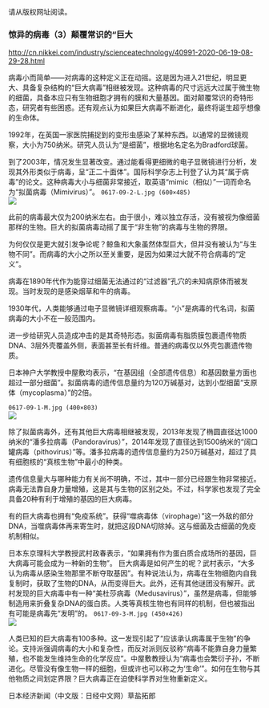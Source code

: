 请从版权网址阅读。
### 惊异的病毒（3）颠覆常识的“巨大
http://cn.nikkei.com/industry/scienceatechnology/40991-2020-06-19-08-29-28.html

病毒小而简单——对病毒的这种定义正在动摇。这是因为进入21世纪，明显更大、具备复杂结构的“巨大病毒”相继被发现。这种病毒的尺寸远远大过属于微生物的细菌，具备本应只有生物细胞才拥有的膜和大量基因。面对颠覆常识的奇特形态，研究者有些困惑。还有观点认为如果巨大病毒不断进化，最终将诞生超乎想像的生命体。

1992年，在英国一家医院捕捉到的变形虫感染了某种东西。以通常的显微镜观察，大小为750纳米。研究人员认为“是细菌”，根据地名定名为Bradford球菌。

到了2003年，情况发生显著改变。通过能看得更细微的电子显微镜进行分析，发现其外形类似于病毒，呈“正二十面体”。国际科学杂志上刊登了认为其“属于病毒”的论文。这种病毒大小与细菌非常接近，取英语“mimic（相似）”一词而命名为“拟菌病毒（Mimivirus）”。
`0617-09-2-L.jpg (600×485)`<br>
![](http://cn.nikkei.com/images/2020/06/0617/0617-09-2-L.jpg)

此前的病毒最大仅为200纳米左右。由于很小，难以独立存活，没有被视为像细菌那样的生物。巨大的拟菌病毒动摇了属于“非生物”的病毒与生物的界限。

为何仅仅是更大就引发争论呢？鲸鱼和大象虽然体型巨大，但并没有被认为“与生物不同”。而病毒的大小之所以至关重要，是因为如果过大就不符合病毒的“定义”。

病毒在1890年代作为能穿过细菌无法通过的“过滤器”孔穴的未知病原体而被发现。当时发现的是感染烟草和牛的病毒。

1930年代，人类能够通过电子显微镜详细观察病毒。“小”是病毒的代名词，拟菌病毒的大小不在一般范围内。

进一步给研究人员造成冲击的是其奇特形态。拟菌病毒有脂质膜包裹遗传物质DNA、3层外壳覆盖外侧，表面甚至长有纤维。普通的病毒仅以外壳包裹遗传物质。

日本神户大学教授中屋敷均表示，“在基因组（全部遗传信息）和基因数量方面也超过一部分细菌”。拟菌病毒的遗传信息量约为120万碱基对，达到小型细菌“支原体（mycoplasma）”的2倍。

`0617-09-1-M.jpg (400×803)`<br>
![](http://cn.nikkei.com/images/2020/06/0618/0617-09-1-M.jpg)

除了拟菌病毒外，还有其他巨大病毒相继被发现，2013年发现了椭圆直径达1000纳米的“潘多拉病毒（Pandoravirus）”，2014年发现了直径达到1500纳米的“阔口罐病毒（pithovirus）”等。潘多拉病毒的遗传信息量约为250万碱基对，超过了具有细胞核的“真核生物”中最小的种类。

遗传信息量大与哪种能力有关尚不明确，不过，其中一部分已经跟生物非常接近。病毒无法靠自身力量增殖，这是其与生物的区别之处。不过，科学家也发现了完全具备20种有利于增殖的基因的巨大病毒。

有的巨大病毒也拥有“免疫系统”。获得“噬病毒体（virophage）”这一外敌的部分DNA，当噬病毒体再来寄生时，就把这段DNA切除掉。这与细菌及古细菌的免疫机制相似。

日本东京理科大学教授武村政春表示，“如果拥有作为蛋白质合成场所的基因，巨大病毒可能会成为一种新的生物”。
巨大病毒是如何产生的呢？武村表示，“大多认为病毒从感染生物那里不断夺取基因”。有种说法认为，病毒在生物细胞内自我复制时，获取了生物的DNA，从而变得巨大。此外，还有其他谜团没有解开。武村发现的巨大病毒中有一种“美杜莎病毒（Medusavirus）”，虽然是病毒，但能够制造用来折叠复杂DNA的蛋白质。人类等真核生物也有同样的机制，但也被指出有可能是病毒先“发明”的。
`0617-09-3-M.jpg (450×426)`<br>
![](http://cn.nikkei.com/images/2020/06/0617/0617-09-3-M.jpg)

人类已知的巨大病毒有100多种。这一发现引起了“应该承认病毒属于生物”的争论。支持派强调病毒的大小和复杂性，而反对派则反驳称“病毒不能靠自身力量繁殖，也不能发生维持生命的化学反应”。中屋敷教授认为“病毒也会繁衍子孙，不断进化。尽管没有像生物一样的细胞，但或许也可以称之为‘生命’”。如何在生物与其他物质之间划定界限？巨大病毒正在迫使科学界对生物重新定义。

日本经济新闻（中文版：日经中文网）草盐拓郎
